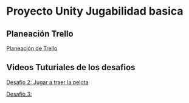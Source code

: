 # Proyecto Unity Jugabilidad basica

## Planeación Trello
[Planeación de Trello](https://trello.com/b/utzZsU62/desarrollo-de-videojuego)

## Videos Tuturiales de los desafios
[Desafio 2: Jugar a traer la pelota](https://drive.google.com/drive/folders/1f06BUTvs7H6sXESJiedxzMrTT0YTIw1M?usp=sharing)

[Desafio 3:]() 
